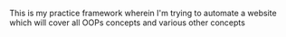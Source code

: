 This is my practice framework wherein I'm trying to automate a website which will cover all OOPs concepts and various other concepts
